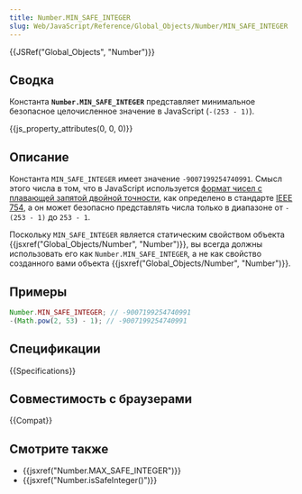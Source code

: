```yaml
---
title: Number.MIN_SAFE_INTEGER
slug: Web/JavaScript/Reference/Global_Objects/Number/MIN_SAFE_INTEGER
---
```


{{JSRef("Global_Objects", "Number")}}

## Сводка

Константа **`Number.MIN_SAFE_INTEGER`** представляет минимальное безопасное целочисленное значение в JavaScript (`-(253 - 1)`).

{{js_property_attributes(0, 0, 0)}}

## Описание

Константа `MIN_SAFE_INTEGER` имеет значение `-9007199254740991`. Смысл этого числа в том, что в JavaScript используется [формат чисел с плавающей запятой двойной точности](https://ru.wikipedia.org/wiki/Число_двойной_точности), как определено в стандарте [IEEE 754](https://ru.wikipedia.org/wiki/IEEE_754), а он может безопасно представлять числа только в диапазоне от `-(253 - 1)` до `253 - 1`.

Поскольку `MIN_SAFE_INTEGER` является статическим свойством объекта {{jsxref("Global_Objects/Number", "Number")}}, вы всегда должны использовать его как `Number.MIN_SAFE_INTEGER`, а не как свойство созданного вами объекта {{jsxref("Global_Objects/Number", "Number")}}.

## Примеры

```js
Number.MIN_SAFE_INTEGER; // -9007199254740991
-(Math.pow(2, 53) - 1); // -9007199254740991
```

## Спецификации

{{Specifications}}

## Совместимость с браузерами

{{Compat}}

## Смотрите также

- {{jsxref("Number.MAX_SAFE_INTEGER")}}
- {{jsxref("Number.isSafeInteger()")}}
